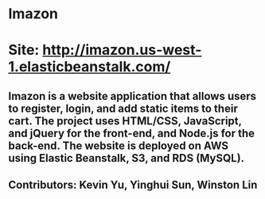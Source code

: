 # Imazon

# Site: http://imazon.us-west-1.elasticbeanstalk.com/

## Imazon is a website application that allows users to register, login, and add static items to their cart. The project uses HTML/CSS, JavaScript, and jQuery for the front-end, and Node.js for the back-end. The website is deployed on AWS using Elastic Beanstalk, S3, and RDS (MySQL).

## Contributors: Kevin Yu, Yinghui Sun, Winston Lin